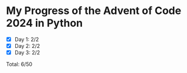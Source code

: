 # My Progress of the Advent of Code 2024 in Python

- [x] Day 1: 2/2 
- [x] Day 2: 2/2 
- [x] Day 3: 2/2 

Total: 6/50
